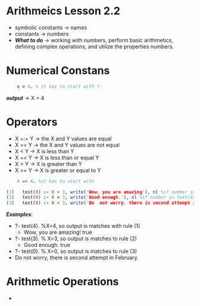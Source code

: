 
# Arithmeics **Lesson 2.2**
* symbolic constants -> names
* constants -> numbers
* **_What to do_** -> working with numbers, perform basic arithmetics, defining complex operations, and utilize the properties numbers.

# Numerical Constans  
 ``` Prolog
	 x = 4. % it has to start with ?-
  ```
**_output_** -> X = 4 

# Operators 
* X =:= Y  -> the X and Y values are equal 
* X =\= Y -> the X and Y values are not equal 
* X < Y  ->   X is less than Y
* X =< Y -> X is less than or equal Y
* X > Y -> X is greater than Y
* X >= Y -> X is greater or equal to Y

 ``` Prolog
	 4 =< 4. %it has to start with 
 ```

``` Prolog
(1)   test(X) :- X > 3, write('Wow, you are amazing'), nl %if number in test(X) bigger than 3 it will write and say true.
(2)   test(X) :- X = 3, write('Good enough.'), nl %if number in text(X) is equal to 3, it will write and say false.
(3)   text(X) :- X < 3, write('Do  not worry, there is second attempt in February'), nl. %if the number in text(X) is smaller than 3 it will write that output and say true.
```

**_Examples_**:
 * ?- test(4). %X=4, so output is matches with rule (1)
   * Wow, you are amazing! true
 * ?- test(3).  % X=3, so output is matches to rule (2)
   * Good enough. true
 * ?- test(0). % X=0, so output is matches to rule (3)
  * Do not worry, there is second attempt in February.

# Arithmetic Operations 
*  
